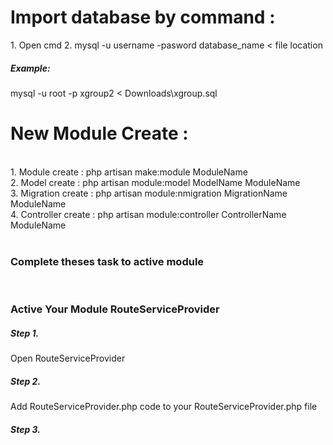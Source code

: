 <h1>Import database by command :</h1>
1. Open cmd
2. mysql -u username -pasword database_name < file location

<h5>Example: </h5> mysql -u root -p xgroup2 < Downloads\xgroup.sql


<h1>New Module Create :</h1><br>
1. Module create : php artisan make:module ModuleName<br>
2. Model create : php artisan module:model ModelName ModuleName<br>
3. Migration create : php artisan module:nmigration MigrationName ModuleName<br>
4. Controller create : php artisan module:controller ControllerName ModuleName<br><br>


<h3>Complete theses task to active module</h3><br>

<h3>Active Your Module RouteServiceProvider</h3>
<h5>Step 1.</h5> Open RouteServiceProvider<br>
<h5>Step 2.</h5> Add RouteServiceProvider.php code to your RouteServiceProvider.php file <br>

<h5>Step 3.</h5>



